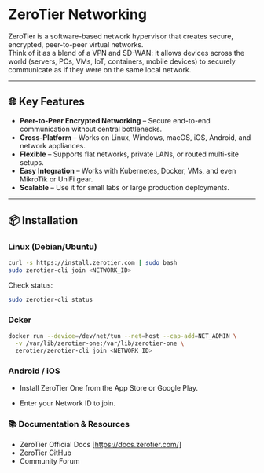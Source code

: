 # ZeroTier Networking

ZeroTier is a software-based network hypervisor that creates secure, encrypted, peer-to-peer virtual networks.  
Think of it as a blend of a VPN and SD-WAN: it allows devices across the world (servers, PCs, VMs, IoT, containers, mobile devices) to securely communicate as if they were on the same local network.

---

## 🌐 Key Features
- **Peer-to-Peer Encrypted Networking** – Secure end-to-end communication without central bottlenecks.  
- **Cross-Platform** – Works on Linux, Windows, macOS, iOS, Android, and network appliances.  
- **Flexible** – Supports flat networks, private LANs, or routed multi-site setups.  
- **Easy Integration** – Works with Kubernetes, Docker, VMs, and even MikroTik or UniFi gear.  
- **Scalable** – Use it for small labs or large production deployments.

---

## 📦 Installation

### Linux (Debian/Ubuntu)
```bash
curl -s https://install.zerotier.com | sudo bash
sudo zerotier-cli join <NETWORK_ID>
```
Check status:
```bash
sudo zerotier-cli status
```
### Dcker
```bash
docker run --device=/dev/net/tun --net=host --cap-add=NET_ADMIN \
  -v /var/lib/zerotier-one:/var/lib/zerotier-one \
  zerotier/zerotier-cli join <NETWORK_ID>
```
### Android / iOS

- Install ZeroTier One from the App Store or Google Play.

- Enter your Network ID to join.

### 📚 Documentation & Resources

- ZeroTier Official Docs [https://docs.zerotier.com/]
- ZeroTier GitHub
- Community Forum

